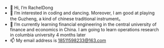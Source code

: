 - 👋 Hi, I’m RachelDong
- 👀 I’m interested in coding and dancing. Moreover, I am good at playing the Guzheng, a kind of chinese traditional instrument。
- 🌱 I’m currently learning financial engineering in the central university of finance and economics in China. I am going to learn operations research in columbia university 4 months later
- 📫 My email address is 18511598233@163.com


